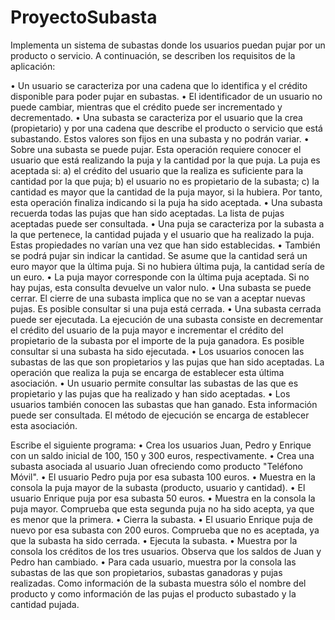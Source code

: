 # ProyectoSubasta

Implementa un sistema de subastas donde los usuarios puedan pujar por un producto o servicio. A continuación, se describen los requisitos de la aplicación:

• Un usuario se caracteriza por una cadena que lo identifica y el crédito disponible para poder pujar en subastas.
• El identificador de un usuario no puede cambiar, mientras que el crédito puede ser incrementado y decrementado.
• Una subasta se caracteriza por el usuario que la crea (propietario) y por una cadena que describe el producto o servicio que está subastando. Estos valores son fijos en una subasta y no podrán variar.
• Sobre una subasta se puede pujar. Esta operación requiere conocer el usuario que está realizando la puja y la cantidad por la que puja. La puja es aceptada si: a) el crédito del usuario que la realiza es suficiente para la cantidad por la que puja; b) el usuario no es propietario de la subasta; c) la cantidad es mayor que la cantidad de la puja mayor, si la hubiera. Por tanto, esta operación finaliza indicando si la puja ha sido aceptada.
• Una subasta recuerda todas las pujas que han sido aceptadas. La lista de pujas aceptadas puede ser consultada.
• Una puja se caracteriza por la subasta a la que pertenece, la cantidad pujada y el usuario que ha realizado la puja. Estas propiedades no varían una vez que han sido establecidas.
• También se podrá pujar sin indicar la cantidad. Se asume que la cantidad será un euro mayor que la última puja. Si no hubiera última puja, la cantidad sería de un euro.
• La puja mayor corresponde con la última puja aceptada. Si no hay pujas, esta consulta devuelve un valor nulo.
• Una subasta se puede cerrar. El cierre de una subasta implica que no se van a aceptar nuevas pujas. Es posible consultar si una puja está cerrada.
• Una subasta cerrada puede ser ejecutada. La ejecución de una subasta consiste en decrementar el crédito del usuario de la puja mayor e incrementar el crédito del propietario de la subasta por el importe de la puja ganadora. Es posible consultar si una subasta ha sido ejecutada.
• Los usuarios conocen las subastas de las que son propietarios y las pujas que han sido aceptadas. La operación que realiza la puja se encarga de establecer esta última asociación.
• Un usuario permite consultar las subastas de las que es propietario y las pujas que ha realizado y han sido aceptadas.
• Los usuarios también conocen las subastas que han ganado. Esta información puede ser consultada. El método de ejecución se encarga de establecer esta asociación.

Escribe el siguiente programa:
• Crea los usuarios Juan, Pedro y Enrique con un saldo inicial de 100, 150 y 300 euros, respectivamente.
• Crea una subasta asociada al usuario Juan ofreciendo como producto "Teléfono Móvil".
• El usuario Pedro puja por esa subasta 100 euros.
• Muestra en la consola la puja mayor de la subasta (producto, usuario y cantidad).
• El usuario Enrique puja por esa subasta 50 euros.
• Muestra en la consola la puja mayor. Comprueba que esta segunda puja no ha sido acepta, ya que es menor que la primera.
• Cierra la subasta.
• El usuario Enrique puja de nuevo por esa subasta con 200 euros. Comprueba que no es aceptada, ya que la subasta ha sido cerrada.
• Ejecuta la subasta.
• Muestra por la consola los créditos de los tres usuarios. Observa que los saldos de Juan y Pedro han cambiado.
• Para cada usuario, muestra por la consola las subastas de las que son propietarios, subastas ganadoras y pujas realizadas. Como información de la subasta muestra sólo el nombre del producto y como información de las pujas el producto subastado y la cantidad pujada.
